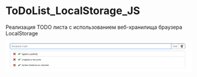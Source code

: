 # ToDoList_LocalStorage_JS
 Реализация TODO листа с использованием веб-хранилища браузера LocalStorage
 
 ![1](https://github.com/Presstomsk/ToDoList_LocalStorage_JS/blob/main/img/img.jpg)
